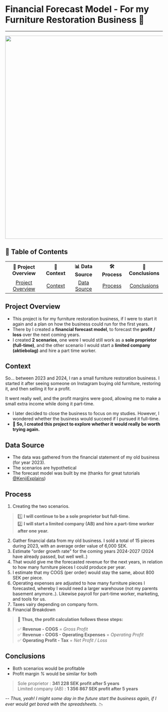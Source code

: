 # Financial Forecast Model - For my Furniture Restoration Business 🔨
---

<img src="https://github.com/user-attachments/assets/0f8157a2-efce-4e42-8667-55ce6597ee06" width="650">

## 📖 Table of Contents  

<p align="center">
<table>
  <tr>
    <th>📌 Project Overview</th>
    <th>💼 Context</th>
    <th>📊 Data Source</th>
    <th>🛠 Process</th>
    <th>💸 Conclusions</th>
  </tr>
  <tr>
    <td align="center"><a href="#project-overview"> Project Overview</a></td>
    <td align="center"><a href="#context"> Context</a></td>
    <td align="center"><a href="#data-source">Data Source</a></td>
    <td align="center"><a href="#process">Process</a></td>
    <td align="center"><a href="#conclusions">Conclusions</a></td>
  </tr>
</table>
</p>

## Project Overview
- This project is for my furniture restoration business, if I were to start it again and a plan on how the business could run for the first years.  
- There by I created a **financial forecast model**, to forecast the **profit / loss** over the next coming years.  
- I created **2 scenarios**, one were I would still work as a **sole proprietor (full-time)**, and the other scenario I would start a **limited company (aktiebolag)** and hire a part time worker.

## Context
So... between 2023 and 2024, I ran a small furniture restoration business. I started it after seeing someone on Instagram buying old furniture, restoring it, and then selling it for a profit.  
  
  It went really well, and the profit margins were good, allowing me to make a small extra income while doing it part-time.

- I later decided to close the business to focus on my studies. However, I wondered whether the business would succeed if I pursued it full-time.
- **🔁 So, I created this project to explore whether it would really be worth trying again.**

## Data Source
- The data was gathered from the financial statement of my old business (for year 2023).
- The scenarios are hypothetical
- The forecast model was built by me (thanks for great tutorials [@KenjiExplains](https://www.youtube.com/@KenjiExplains))

## Process
1. Creating the two scenarios.
 
> 1️⃣ **I will continue to be a sole proprietor but full-time.**  
> 2️⃣ **I will start a limited company (AB) and hire a part-time worker after one year.**

2. Gather financial data from my old business. I sold a total of 15 pieces during 2023, with an average order value of 6,000 SEK.
3. Estimate "order growth rate" for the coming years 2024-2027 (2024 have already passed, but well well..)
4. That would give me the forecasted revenue for the next years, in relation to how many furniture pieces I could produce per year.
5. I estimate that my COGS (per order) would stay the same, about 800 SEK per piece.
6. Operating expenses are adjusted to how many furniture pieces I forecasted, whereby I would need a larger warehouse (not my parents basement anymore..). Likewise payroll for part-time worker, marketing, and tools for us.
7. Taxes vairy depending on company form.
8. Financial Breakdown  

> 📌 **Thus, the profit calculation follows these steps:**  
>  
> ✅ **Revenue - COGS** = *Gross Profit*  
> ✅ **Revenue - COGS - Operating Expenses** = *Operating Profit*  
> ✅ **Operating Profit - Tax** = *Net Profit / Loss*

## Conclusions
- Both scenarios would be profitable
- Profit margin *%* would be similar for both
> Sole proprietor : **341 228 SEK profit after 5 years**    
> Limited company (AB) :  **1 356 867 SEK profit after 5 years**

_-- Thus, yeah! I might some day in the future start the business again, if I ever would get bored with the spreadsheets. 📉_


